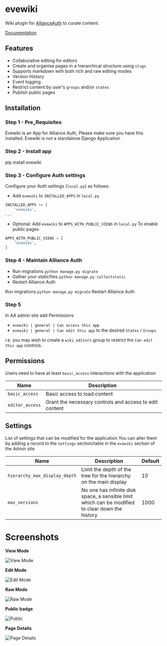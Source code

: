 # evewiki

Wiki plugin for [AllianceAuth](https://gitlab.com/allianceauth/allianceauth) to curate content.

[Documentation](https://gitlab.com/cunningdesigns/evewiki/-/tree/main/docs?ref_type=heads)

## Features

- Collaborative editing for editors
- Create and organise pages in a hierarchical structure using `slugs`
- Supports markdown with both rich and raw editing modes
- Version History
- Event logging
- Restrict content by user's `groups` and/or `states`
- Publish public pages

## Installation

### Step 1 - Pre_Requisites

Evewiki is an App for Alliance Auth, Please make sure you have this installed. Evewiki is not a standalone Django Application

### Step 2 - Install app

pip install evewiki

### Step 3 - Configure Auth settings

Configure your Auth settings (`local.py`) as follows:

- Add `evewiki` to `INSTALLED_APPS` in `local.py`

```python
INSTALLED_APPS += [
	'evewiki',
...
```

- Optional: Add `evewiki` to `APPS_WITH_PUBLIC_VIEWS` in `local.py`
To enable public pages
```python
APPS_WITH_PUBLIC_VIEWS = [
    'evewiki',
]
```

### Step 4 - Maintain Alliance Auth

- Run migrations `python manage.py migrate`
- Gather your staticfiles `python manage.py collectstatic`
- Restart Alliance Auth

Run migrations `python manage.py migrate`
Restart Alliance Auth

### Step 5

In AA admin site add Permissions
- `evewiki | general | Can access this app`
- `evewiki | general | Can edit this app`
to the desired `States` / `Groups`

i.e. you may wish to create a `wiki_editors` group to restrict the `Can edit this app` controls.

## Permissions

Users need to have at least `basic_access` interactions with the application

| Name                  | Description                                              |
|-----------------------|----------------------------------------------------------|
| `basic_access`        | Basic access to load content                             |
| `editor_access`       | Grant the necessary controls and access to edit content  |


## Settings

List of settings that can be modified for the application
You can alter them by adding a record to the `Settings` section/table in the `evewiki` section of the Admin site

| Name                          | Description                                                                                      | Default |
|-------------------------------|--------------------------------------------------------------------------------------------------|---------|
| `hierarchy_max_display_depth` | Limit the depth of the tree for the hierarchy on the main display                                | 10      |
| `max_versions`                | No one has infinite disk space, a sensible limit which can be modified to clear down the history | 1000    |

# Screenshots

**View Mode**

![View Mode](https://i.imgur.com/gjt5Qw2.png)

**Edit Mode**

![Edit Mode](https://i.imgur.com/4yxQss7.png)

**Raw Mode**

![Raw Mode](https://i.imgur.com/qr5Vepq.png)

**Public badge**

![Public](https://i.imgur.com/MH1YwfT.png)

**Page Details**

![Page Details](https://i.imgur.com/0AznIH0.png)

